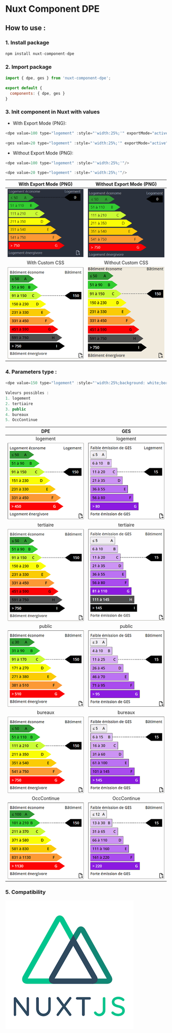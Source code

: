 # Nuxt Component DPE

## How to use :

### 1. Install package

```js
npm install nuxt-component-dpe
```

### 2. Import package

```js
import { dpe, ges } from 'nuxt-component-dpe';
```

```js
export default {
  components: { dpe, ges }
}
```

### 3. Init component in Nuxt with values

- With Export Mode (PNG):
```js
<dpe value=100 type="logement" :style="'width:25%;'" exportMode="active"/>
```

```js
<ges value=20 type="logement" :style="'width:25%;'" exportMode="active"/>
```

- Without Export Mode (PNG):
```js
<dpe value=100 type="logement" :style="'width:25%;'"/>
```

```js
<dpe value=20 type="logement" :style="'width:25%;'"/>
```

With Export Mode (PNG)           |  Without Export Mode (PNG)
:-------------------------:|:-------------------------:
![](https://github.com/jafludo/nuxt-component-dpe/blob/main/assets/dpe_with_export.PNG)  |  ![](https://github.com/jafludo/nuxt-component-dpe/blob/main/assets/dpe_without_export.PNG)
With Custom CSS         |  Without Custom CSS
![](https://github.com/jafludo/nuxt-component-dpe/blob/main/assets/custom_dpe_background_tertiaire.PNG)  |  ![](https://github.com/jafludo/nuxt-component-dpe/blob/main/assets/nocustom_dpe_background_logement.PNG)

### 4. Parameters type :

```js
<dpe value=150 type="logement" :style="'width:25%;background: white;border: 1px solid;padding: 8px;'" exportMode="active"/>
````

```js
Valeurs possibles :
1. logement
2. tertiaire
3. public
4. bureaux
5. OccContinue
```

DPE          |  GES
:-------------------------:|:-------------------------:
logement|logement
![](https://github.com/jafludo/nuxt-component-dpe/blob/main/assets/custom_dpe_background_logement.PNG)  |  ![](https://github.com/jafludo/nuxt-component-dpe/blob/main/assets/custom_ges_background_logement.PNG)
tertiaire|tertiaire
![](https://github.com/jafludo/nuxt-component-dpe/blob/main/assets/custom_dpe_background_tertiaire.PNG)  |  ![](https://github.com/jafludo/nuxt-component-dpe/blob/main/assets/custom_ges_background_tertiaire.PNG)
public|public
![](https://github.com/jafludo/nuxt-component-dpe/blob/main/assets/custom_dpe_background_public.PNG)  |  ![](https://github.com/jafludo/nuxt-component-dpe/blob/main/assets/custom_ges_background_public.PNG)
bureaux|bureaux
![](https://github.com/jafludo/nuxt-component-dpe/blob/main/assets/custom_dpe_background_bureaux.PNG)  |  ![](https://github.com/jafludo/nuxt-component-dpe/blob/main/assets/custom_ges_background_bureaux.PNG)
OccContinue|OccContinue
![](https://github.com/jafludo/nuxt-component-dpe/blob/main/assets/custom_dpe_background_occcontinue.PNG)  |  ![](https://github.com/jafludo/nuxt-component-dpe/blob/main/assets/custom_ges_background_occcontinue.PNG)

### 5. Compatibility 

![](https://github.com/jafludo/nuxt-component-dpe/blob/main/assets/Nuxtjs_logo.png)

